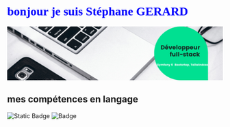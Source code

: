 
# <span style="color:blue; font-family:verdana;">bonjour je suis Stéphane GERARD</span>


<img src="https://github.com/Gerard41330/Stephane-GERARD/blob/main/Developpeur-full-stack.png">

##  mes compétences en langage

![Static Badge](https://img.shields.io/badge/badge-css)
![Badge](https://img.shields.io/badge/with%20a%20logo-grey?style=for-the-badge&logo=javascript)



